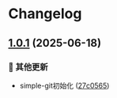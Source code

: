 # Changelog

## [1.0.1](https://github.com/CandriaJS/core-lib/compare/simple-git-v1.0.0...simple-git-v1.0.1) (2025-06-18)


### 🔧 其他更新

* simple-git初始化 ([27c0565](https://github.com/CandriaJS/core-lib/commit/27c0565f9c80fc0c67a7cd100934739382fe7cda))
